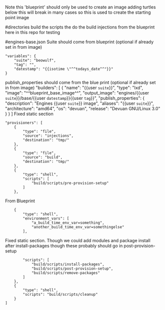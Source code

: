 Note this 'blueprint' should only be used to create an image adding turtles below this will break in many cases
 so this is used to create the starting point image

#directories
build the scripts the do the build
injections from the blueprint here in this repo for testing

#engines-base.json
Suite should come from blueprint (optional if already set in from image)

	"variables": {
		"suite": "beowulf",
		"tag": "",
		"datestamp": "{{isotime \"^^todays_date^^"}}"
	}
	
publish_properties should come from the blue print (optional if already set in from image)
	"builders": [
		{
			"name": "{{user `suite`}}",
			"type": "lxd",
			"image": "^^blueprint_base_image^^",
			"output_image": "engines/{{user `suite`}}/base/{{user `datestamp`}}{{user `tag`}}",
			"publish_properties": {
				"description": "Engines {{user `suite`}} image",
				"aliases": "{{user `suite`}}",
				"architecture": "amd64",
				"os": "devuan",
				"release": "Devuan GNU/Linux 3.0"
			}
		}
	]
Fixed static section

	"provisioners": [
		{
			"type": "file",
			"source": "injections",
			"destination": "tmp/"
		},
		{
			"type": "file",
			"source": "build",
			"destination": "tmp/"
		},
		{
			"type": "shell",
			"scripts": [
				"build/scripts/pre-provision-setup"
			]
		},

From Blueprint

		{
			"type": "shell",
			"environment_vars": [
				"a_build_time_env_var=something",
				"another_build_time_env_var=somethingelse"
			],
			
Fixed static section. Though we could add modules and package install after install-packages 
though these probably should go in post-provision-setup

			"scripts": [
				"build/scripts/install-packages",
				"build/scripts/post-provision-setup",
				"build/scripts/remove-packages"
			]
		},
		{
			"type": "shell",
			"scripts": "build/scripts/cleanup"
		}
	]

